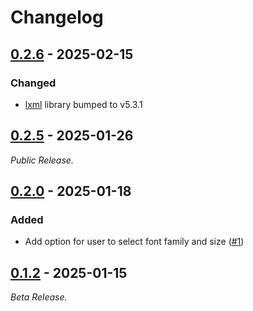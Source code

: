 # Changelog

## [0.2.6][0.2.6] - 2025-02-15

### Changed

* [lxml](https://lxml.de) library bumped to v5.3.1

<!--------------------------------------------------------------------->

## [0.2.5][0.2.5] - 2025-01-26

_Public Release._

<!--------------------------------------------------------------------->

## [0.2.0][0.2.0] - 2025-01-18

### Added

* Add option for user to select font family and size ([#1][issue1])

<!--------------------------------------------------------------------->

## [0.1.2][0.1.2] - 2025-01-15

_Beta Release._

[0.1.2]: https://github.com/geozeke/smvp/releases/tag/v0.1.2
[issue1]: https://github.com/geozeke/smvp/issues/1
[0.2.0]: https://github.com/geozeke/smvp/releases/tag/v0.2.0
[0.2.5]: https://github.com/geozeke/smvp/releases/tag/v0.2.5
[0.2.6]: https://github.com/geozeke/smvp/releases/tag/v0.2.6
